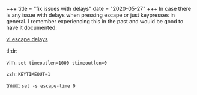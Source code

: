 +++
title = "fix issues with delays"
date = "2020-05-27"
+++
In case there is any issue with delays when pressing escape or just keypresses in general. I remember experiencing this in the past and would be good to have it documented:

[vi escape delays](https://www.johnhawthorn.com/2012/09/vi-escape-delays/)

tl;dr:

vim: `set timeoutlen=1000 ttimeoutlen=0`

zsh: `KEYTIMEOUT=1`

tmux: `set -s escape-time 0`
